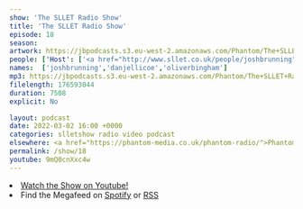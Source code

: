 ```yaml
---
show: 'The SLLET Radio Show'
title: 'The SLLET Radio Show'
episode: 18
season: 
artwork: https://jbpodcasts.s3.eu-west-2.amazonaws.com/Phantom/The+SLLET+Radio+Show/2021-09-27+-+SLLET+radio+square.png
people: ['Host': ['<a href="http://www.sllet.co.uk/people/joshbrunning">Josh Brunning</a>','<a href="http://www.sllet.co.uk/people/danjellicoe">Dan Jellicoe</a>'],'Guests':'<a href="http://www.sllet.co.uk/people/oliverbingham">Oliver Bingham</a>']
names:  ['joshbrunning','danjellicoe','oliverbingham']
mp3: https://jbpodcasts.s3.eu-west-2.amazonaws.com/Phantom/The+SLLET+Radio+Show/2022-03-02+-+18.mp3
filelength: 176593044
duration: 7508
explicit: No

layout: podcast
date: 2022-03-02 16:00 +0000
categories: slletshow radio video podcast
elsewhere: <a href="https://phantom-media.co.uk/phantom-radio/">Phantom Media</a>
permalink: /show/18
youtube: 9mQ0cnXxc4w
---
```


<li><a href="https://youtu.be/9mQ0cnXxc4w">Watch the Show on Youtube!</a></li>
<li>Find the Megafeed on <a href="https://open.spotify.com/show/1WGc6YCF3UfAL7E62gHLAS?si=eff5901deb8d498e">Spotify</a> or <a href="https://anchor.fm/s/849e58ac/podcast/rss">RSS</a></li>
